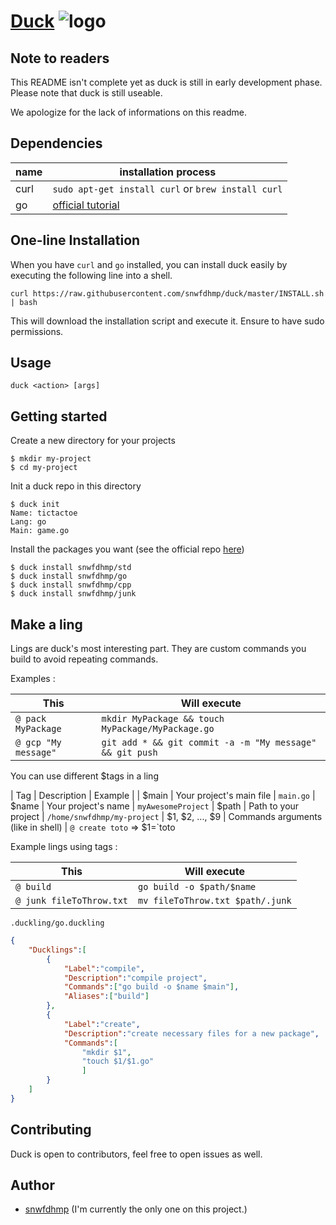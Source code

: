 # [Duck]() ![logo][logo-xs]

## Note to readers

This README isn't complete yet as duck is still in early development phase. Please note that duck is still useable.

We apologize for the lack of informations on this readme.

## Dependencies

| name | installation process |
| --- | --- |
| curl | `sudo apt-get install curl` or `brew install curl` |
| go | [official tutorial](https://golang.org/doc/install) |


## One-line Installation

When you have `curl` and `go` installed, you can install duck easily by executing the following line into a shell.

`curl https://raw.githubusercontent.com/snwfdhmp/duck/master/INSTALL.sh | bash`

This will download the installation script and execute it. Ensure to have sudo permissions.

## Usage

`duck <action> [args]`


## Getting started

Create a new directory for your projects

```
$ mkdir my-project
$ cd my-project
```
Init a duck repo in this directory

```
$ duck init
Name: tictactoe
Lang: go
Main: game.go
```

Install the packages you want (see the official repo [here](https://github.com/snwfdhmp/duck-core))

```
$ duck install snwfdhmp/std
$ duck install snwfdhmp/go
$ duck install snwfdhmp/cpp
$ duck install snwfdhmp/junk
```

## Make a ling

Lings are duck's most interesting part.
They are custom commands you build to avoid repeating commands.

Examples :

| This | Will execute |
| --- | --- |
| `@ pack MyPackage` | `mkdir MyPackage && touch MyPackage/MyPackage.go` |
| `@ gcp "My message"` | `git add * && git commit -a -m "My message" && git push` |

You can use different $tags in a ling

| Tag | Description | Example |
| $main | Your project's main file | `main.go`
| $name | Your project's name | `myAwesomeProject`
| $path | Path to your project | `/home/snwfdhmp/my-project`
| $1, $2, ..., $9 | Commands arguments (like in shell) | `@ create toto` => $1=`toto

Example lings using tags :

| This | Will execute |
| --- | --- |
| `@ build` | `go build -o $path/$name` |
| `@ junk fileToThrow.txt` | `mv fileToThrow.txt $path/.junk` |


<code>.duckling/go.duckling</code>

```json
{
	"Ducklings":[
		{
			"Label":"compile",
			"Description":"compile project",
			"Commands":["go build -o $name $main"],
			"Aliases":["build"]
		},
		{
			"Label":"create",
			"Description":"create necessary files for a new package",
			"Commands":[
				"mkdir $1",
				"touch $1/$1.go"
				]
		}
	]
}
```


## Contributing

Duck is open to contributors, feel free to open issues as well.

## Author

- [snwfdhmp](http://github.com/snwfdhmp) (I'm currently the only one on this project.)



[logo-xs]: https://www.github.com/snwfdhmp/duck/raw/master/ressources/img/logo-xs.png "Logo"
